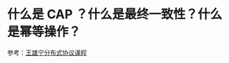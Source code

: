 # 什么是 CAP ？什么是最终一致性？什么是幂等操作？

参考：[王雄宁分布式协议课程](http://polygonx.top/wxning-blog/interview/distributed-protocol-and-algorithm/notes/00/01.html)
